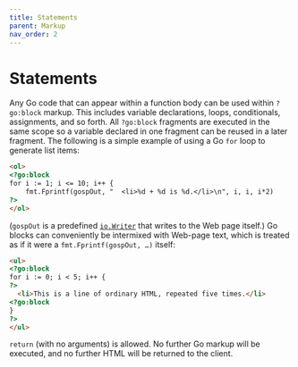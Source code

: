 ```yaml
---
title: Statements
parent: Markup
nav_order: 2
---
```


Statements
==========

Any Go code that can appear within a function body can be used within `?go:block` markup.  This includes variable declarations, loops, conditionals, assignments, and so forth.  All `?go:block` fragments are executed in the same scope so a variable declared in one fragment can be reused in a later fragment.  The following is a simple example of using a Go `for` loop to generate list items:

```html
<ol>
<?go:block
for i := 1; i <= 10; i++ {
	fmt.Fprintf(gospOut, "  <li>%d + %d is %d.</li>\n", i, i, i*2)
?>
</ol>
```
(`gospOut` is a predefined [`io.Writer`](https://golang.org/pkg/io/#Writer) that writes to the Web page itself.)  Go blocks can conveniently be intermixed with Web-page text, which is treated as if it were a `fmt.Fprintf(gospOut, …)` itself:
```html
<ul>
<?go:block
for i := 0; i < 5; i++ {
?>
  <li>This is a line of ordinary HTML, repeated five times.</li>
<?go:block
}
?>
</ul>
```

`return` (with no arguments) is allowed.  No further Go markup will be executed, and no further HTML will be returned to the client.
